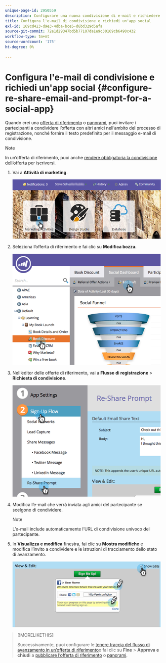 ```yaml
---
unique-page-id: 2950559
description: Configurare una nuova condivisione di e-mail e richiedere un’app social - Documenti Marketo - Documentazione del prodotto
title: Configura l'e-mail di condivisione e richiedi un'app social
exl-id: 169cd423-d9e3-4dba-bce5-d6bd329d5afa
source-git-commit: 72e1d29347bd5b77107da1e9c30169cb6490c432
workflow-type: tm+mt
source-wordcount: '175'
ht-degree: 0%

---
```


# Configura l&#39;e-mail di condivisione e richiedi un&#39;app social {#configure-re-share-email-and-prompt-for-a-social-app}

Quando crei una [offerta di riferimento](/help/marketo/product-docs/demand-generation/social/referral-offers/create-a-referral-offer.md) o [panorami](/help/marketo/product-docs/demand-generation/social/sweepstakes/create-sweepstakes.md), puoi invitare i partecipanti a condividere l’offerta con altri amici nell’ambito del processo di registrazione, nonché fornire il testo predefinito per il messaggio e-mail di condivisione.

>[!NOTE]
>
>In un’offerta di riferimento, puoi anche [rendere obbligatoria la condivisione dell’offerta](/help/marketo/product-docs/demand-generation/social/social-functions/set-social-share-requirement.md) per iscriversi.

1. Vai a **Attività di marketing**.

   ![](assets/login-marketing-activities-3.png)

1. Seleziona l’offerta di riferimento e fai clic su **Modifica bozza**.

   ![](assets/image2014-9-22-11-3a6-3a56.png)

1. Nell’editor delle offerte di riferimento, vai a **Flusso di registrazione** > **Richiesta di condivisione**.

   ![](assets/image2014-9-22-11-3a7-3a9.png)

1. Modifica l’e-mail che verrà inviata agli amici del partecipante se scelgono di condividere.

   >[!NOTE]
   >
   >L’e-mail include automaticamente l’URL di condivisione univoco del partecipante.

1. In **Visualizza e modifica** finestra, fai clic su **Mostra modifiche** e modifica l’invito a condividere e le istruzioni di tracciamento dello stato di avanzamento.

   ![](assets/image2014-9-22-11-3a7-3a49.png)

>[!MORELIKETHIS]
>
>Successivamente, puoi configurare le [tenere traccia del flusso di avanzamento in un’offerta di riferimento](configure-track-progress-flow-for-a-referral-offer.md)o fai clic su **Fine** > **Approva e chiudi** a [pubblicare l’offerta di riferimento](/help/marketo/product-docs/demand-generation/social/referral-offers/publish-a-referral-offer.md) o [panorami](/help/marketo/product-docs/demand-generation/social/sweepstakes/create-sweepstakes.md).
